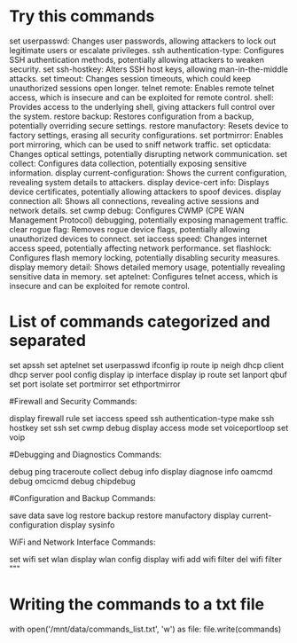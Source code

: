 # Try this commands

set userpasswd: Changes user passwords, allowing attackers to lock out legitimate users or escalate privileges.
ssh authentication-type: Configures SSH authentication methods, potentially allowing attackers to weaken security.
set ssh-hostkey: Alters SSH host keys, allowing man-in-the-middle attacks.
set timeout: Changes session timeouts, which could keep unauthorized sessions open longer.
telnet remote: Enables remote telnet access, which is insecure and can be exploited for remote control.
shell: Provides access to the underlying shell, giving attackers full control over the system.
restore backup: Restores configuration from a backup, potentially overriding secure settings.
restore manufactory: Resets device to factory settings, erasing all security configurations.
set portmirror: Enables port mirroring, which can be used to sniff network traffic.
set opticdata: Changes optical settings, potentially disrupting network communication.
set collect: Configures data collection, potentially exposing sensitive information.
display current-configuration: Shows the current configuration, revealing system details to attackers.
display device-cert info: Displays device certificates, potentially allowing attackers to spoof devices.
display connection all: Shows all connections, revealing active sessions and network details.
set cwmp debug: Configures CWMP (CPE WAN Management Protocol) debugging, potentially exposing management traffic.
clear rogue flag: Removes rogue device flags, potentially allowing unauthorized devices to connect.
set iaccess speed: Changes internet access speed, potentially affecting network performance.
set flashlock: Configures flash memory locking, potentially disabling security measures.
display memory detail: Shows detailed memory usage, potentially revealing sensitive data in memory.
set aptelnet: Configures telnet access, which is insecure and can be exploited for remote control.

# List of commands categorized and separated
set apssh
set aptelnet
set userpasswd
ifconfig
ip route
ip neigh
dhcp client
dhcp server pool config
display ip interface
display ip route
set lanport qbuf
set port isolate
set portmirror
set ethportmirror

#Firewall and Security Commands:

display firewall rule
set iaccess speed
ssh authentication-type
make ssh hostkey
set ssh
set cwmp debug
display access mode
set voiceportloop
set voip

#Debugging and Diagnostics Commands:

debug
ping
traceroute
collect debug info
display diagnose info
oamcmd debug
omcicmd debug
chipdebug

#Configuration and Backup Commands:

save data
save log
restore backup
restore manufactory
display current-configuration
display sysinfo

WiFi and Network Interface Commands:

set wifi
set wlan
display wlan config
display wifi
add wifi filter
del wifi filter
"""

# Writing the commands to a txt file
with open('/mnt/data/commands_list.txt', 'w') as file:
    file.write(commands)


